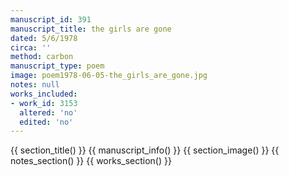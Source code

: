 ```yaml
---
manuscript_id: 391
manuscript_title: the girls are gone
dated: 5/6/1978
circa: ''
method: carbon
manuscript_type: poem
image: poem1978-06-05-the_girls_are_gone.jpg
notes: null
works_included:
- work_id: 3153
  altered: 'no'
  edited: 'no'
---
```


{{ section_title() }}
{{ manuscript_info() }}
{{ section_image() }}
{{ notes_section() }}
{{ works_section() }}
